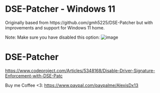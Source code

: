<h1>DSE-Patcher - Windows 11</h1>
<p>Originally based from https://github.com/gmh5225/DSE-Patcher but with improvements and support for Windows 11 home.</p>

Note: Make sure you have disabled this option:
![image](https://github.com/user-attachments/assets/59c34305-6918-4e87-bb12-d14061696098)

# DSE-Patcher
https://www.codeproject.com/Articles/5348168/Disable-Driver-Signature-Enforcement-with-DSE-Patc

Buy me Coffee <3: https://www.paypal.com/paypalme/AlexisDx13
